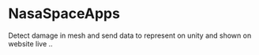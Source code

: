 # NasaSpaceApps
Detect damage in mesh and send data to represent on unity and shown on website live ..  
